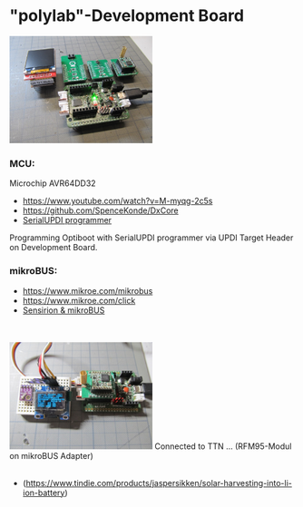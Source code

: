 # "polylab"-Development Board

<img src="Images/IMG_3666_20.jpg" alt="polylab" width="50%">

### MCU:
Microchip AVR64DD32
* https://www.youtube.com/watch?v=M-myqg-2c5s
* https://github.com/SpenceKonde/DxCore
* [SerialUPDI programmer](https://www.tindie.com/products/mcudude/serialupdi-programmer)

Programming Optiboot with SerialUPDI programmer via UPDI Target Header on Development Board.
 

### mikroBUS:
* https://www.mikroe.com/mikrobus
* https://www.mikroe.com/click
* [Sensirion & mikroBUS](https://developer.sensirion.com/partner-spotlight/partner-spotlight-mikroelektronika)
<br>
<br>
<img src="Images/IMG_3669_20.jpg" alt="polylab" width="50%">
Connected to TTN ...  (RFM95-Modul on mikroBUS Adapter)
<br>
<br>

* (https://www.tindie.com/products/jaspersikken/solar-harvesting-into-li-ion-battery)


